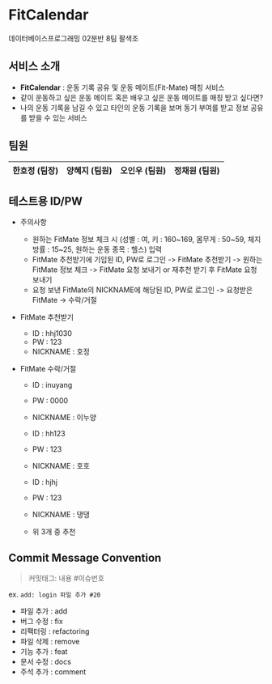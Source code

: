 # FitCalendar
데이터베이스프로그래밍 02분반 8팀 팔색조 

## 서비스 소개
- **FitCalendar** : 운동 기록 공유 및 운동 메이트(Fit-Mate) 매칭 서비스
- 같이 운동하고 싶은 운동 메이트 혹은 배우고 싶은 운동 메이트를 매칭 받고 싶다면?
- 나의 운동 기록을 남길 수 있고 타인의 운동 기록을 보며 동기 부여를 받고 정보 공유를 받을 수 있는 서비스

## 팀원
|한호정 (팀장)|양혜지 (팀원)|오인우 (팀원)|정채원 (팀원)|
|:------:|:---:|:------:|:---:|

## 테스트용 ID/PW
- 주의사항 
  - 원하는 FitMate 정보 체크 시 (성별 : 여, 키 : 160~169, 몸무게 : 50~59, 체지방률 : 15~25, 원하는 운동 종목 : 헬스) 입력
  - FitMate 추천받기에 기입된 ID, PW로 로그인 -> FitMate 추천받기 -> 원하는 FitMate 정보 체크 -> FitMate 요청 보내기 or 재추천 받기 후 FitMate 요청 보내기
  - 요청 보낸 FitMate의 NICKNAME에 해당된 ID, PW로 로그인 -> 요청받은 FitMate -> 수락/거절

- FitMate 추천받기
  - ID : hhj1030
  - PW : 123
  - NICKNAME : 호정
  
- FitMate 수락/거절
  - ID : inuyang
  - PW : 0000
  - NICKNAME : 이누양
  
  - ID : hh123
  - PW : 123
  - NICKNAME : 호호
  
  - ID : hjhj
  - PW : 123
  - NICKNAME : 댕댕
  
  - 위 3개 중 추천 


## Commit Message Convention

> 커밋태그: 내용 #이슈번호  

ex. `add: login 파일 추가 #20`

- 파일 추가 : add
- 버그 수정 : fix
- 리팩터링 : refactoring
- 파일 삭제 : remove
- 기능 추가 : feat
- 문서 수정 : docs
- 주석 추가 : comment
